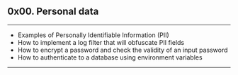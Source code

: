 ## 0x00. Personal data
----------------------------------------------
- Examples of Personally Identifiable Information (PII)  
- How to implement a log filter that will obfuscate PII fields  
- How to encrypt a password and check the validity of an input password  
- How to authenticate to a database using environment variables
--------------------------------------------------------------
